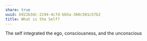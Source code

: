 ```yaml
---
share: true
uuid: b922b3dc-2194-4c7d-bb5a-360c501c57b2
title: What is the Self?
---
```

The self integrated the ego, consciousness, and the unconscious
